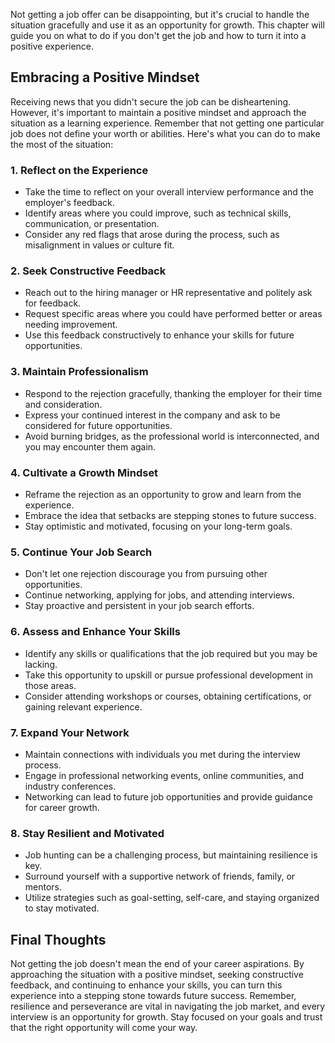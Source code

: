
Not getting a job offer can be disappointing, but it's crucial to handle the situation gracefully and use it as an opportunity for growth. This chapter will guide you on what to do if you don't get the job and how to turn it into a positive experience.

Embracing a Positive Mindset
----------------------------

Receiving news that you didn't secure the job can be disheartening. However, it's important to maintain a positive mindset and approach the situation as a learning experience. Remember that not getting one particular job does not define your worth or abilities. Here's what you can do to make the most of the situation:

### 1. Reflect on the Experience

* Take the time to reflect on your overall interview performance and the employer's feedback.
* Identify areas where you could improve, such as technical skills, communication, or presentation.
* Consider any red flags that arose during the process, such as misalignment in values or culture fit.

### 2. Seek Constructive Feedback

* Reach out to the hiring manager or HR representative and politely ask for feedback.
* Request specific areas where you could have performed better or areas needing improvement.
* Use this feedback constructively to enhance your skills for future opportunities.

### 3. Maintain Professionalism

* Respond to the rejection gracefully, thanking the employer for their time and consideration.
* Express your continued interest in the company and ask to be considered for future opportunities.
* Avoid burning bridges, as the professional world is interconnected, and you may encounter them again.

### 4. Cultivate a Growth Mindset

* Reframe the rejection as an opportunity to grow and learn from the experience.
* Embrace the idea that setbacks are stepping stones to future success.
* Stay optimistic and motivated, focusing on your long-term goals.

### 5. Continue Your Job Search

* Don't let one rejection discourage you from pursuing other opportunities.
* Continue networking, applying for jobs, and attending interviews.
* Stay proactive and persistent in your job search efforts.

### 6. Assess and Enhance Your Skills

* Identify any skills or qualifications that the job required but you may be lacking.
* Take this opportunity to upskill or pursue professional development in those areas.
* Consider attending workshops or courses, obtaining certifications, or gaining relevant experience.

### 7. Expand Your Network

* Maintain connections with individuals you met during the interview process.
* Engage in professional networking events, online communities, and industry conferences.
* Networking can lead to future job opportunities and provide guidance for career growth.

### 8. Stay Resilient and Motivated

* Job hunting can be a challenging process, but maintaining resilience is key.
* Surround yourself with a supportive network of friends, family, or mentors.
* Utilize strategies such as goal-setting, self-care, and staying organized to stay motivated.

Final Thoughts
--------------

Not getting the job doesn't mean the end of your career aspirations. By approaching the situation with a positive mindset, seeking constructive feedback, and continuing to enhance your skills, you can turn this experience into a stepping stone towards future success. Remember, resilience and perseverance are vital in navigating the job market, and every interview is an opportunity for growth. Stay focused on your goals and trust that the right opportunity will come your way.
